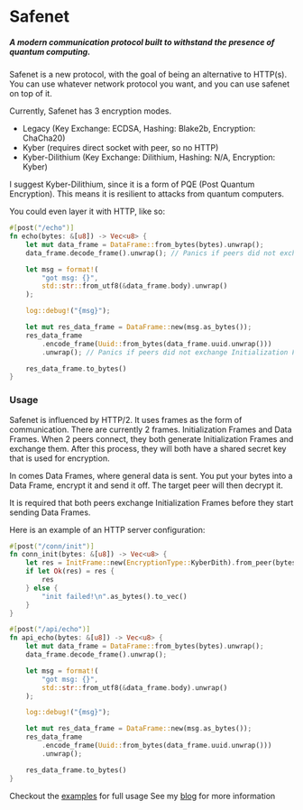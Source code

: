 # Safenet
##### A modern communication protocol built to withstand the presence of quantum computing.

Safenet is a new protocol, with the goal of being an alternative to HTTP(s).
You can use whatever network protocol you want, and you can use safenet on top of it.

Currently, Safenet has 3 encryption modes.
 - Legacy (Key Exchange: ECDSA, Hashing: Blake2b, Encryption: ChaCha20)
 - Kyber (requires direct socket with peer, so no HTTP)
 - Kyber-Dilithium (Key Exchange: Dilithium, Hashing: N/A, Encryption: Kyber)

I suggest Kyber-Dilithium, since it is a form of PQE (Post Quantum Encryption).
This means it is resilient to attacks from quantum computers.

You could even layer it with HTTP, like so:

```rust
#[post("/echo")]
fn echo(bytes: &[u8]) -> Vec<u8> {
    let mut data_frame = DataFrame::from_bytes(bytes).unwrap();
    data_frame.decode_frame().unwrap(); // Panics if peers did not exchange Initialization Frames

    let msg = format!(
        "got msg: {}",
        std::str::from_utf8(&data_frame.body).unwrap()
    );

    log::debug!("{msg}");

    let mut res_data_frame = DataFrame::new(msg.as_bytes());
    res_data_frame
        .encode_frame(Uuid::from_bytes(data_frame.uuid.unwrap()))
        .unwrap(); // Panics if peers did not exchange Initialization Frames

    res_data_frame.to_bytes()
}
```
### Usage

Safenet is influenced by HTTP/2. It uses frames as the form of communication.
There are currently 2 frames. Initialization Frames and Data Frames.
When 2 peers connect, they both generate Initialization Frames and exchange them.
After this process, they will both have a shared secret key that is used for encryption.

In comes Data Frames, where general data is sent. You put your bytes into a Data Frame, encrypt it and send it off.
The target peer will then decrypt it.

It is required that both peers exchange Initialization Frames before they start sending Data Frames.

Here is an example of an HTTP server configuration: 

```rust
#[post("/conn/init")]
fn conn_init(bytes: &[u8]) -> Vec<u8> {
    let res = InitFrame::new(EncryptionType::KyberDith).from_peer(bytes);
    if let Ok(res) = res {
        res
    } else {
        "init failed!\n".as_bytes().to_vec()
    }
}

#[post("/api/echo")]
fn api_echo(bytes: &[u8]) -> Vec<u8> {
    let mut data_frame = DataFrame::from_bytes(bytes).unwrap();
    data_frame.decode_frame().unwrap();

    let msg = format!(
        "got msg: {}",
        std::str::from_utf8(&data_frame.body).unwrap()
    );

    log::debug!("{msg}");

    let mut res_data_frame = DataFrame::new(msg.as_bytes());
    res_data_frame
        .encode_frame(Uuid::from_bytes(data_frame.uuid.unwrap()))
        .unwrap();

    res_data_frame.to_bytes()
}
```

Checkout the [examples](https://github.com/mateocabanal/safenet/tree/main/examples) for full usage
See my [blog](https://mateocabanal.ca) for more information
